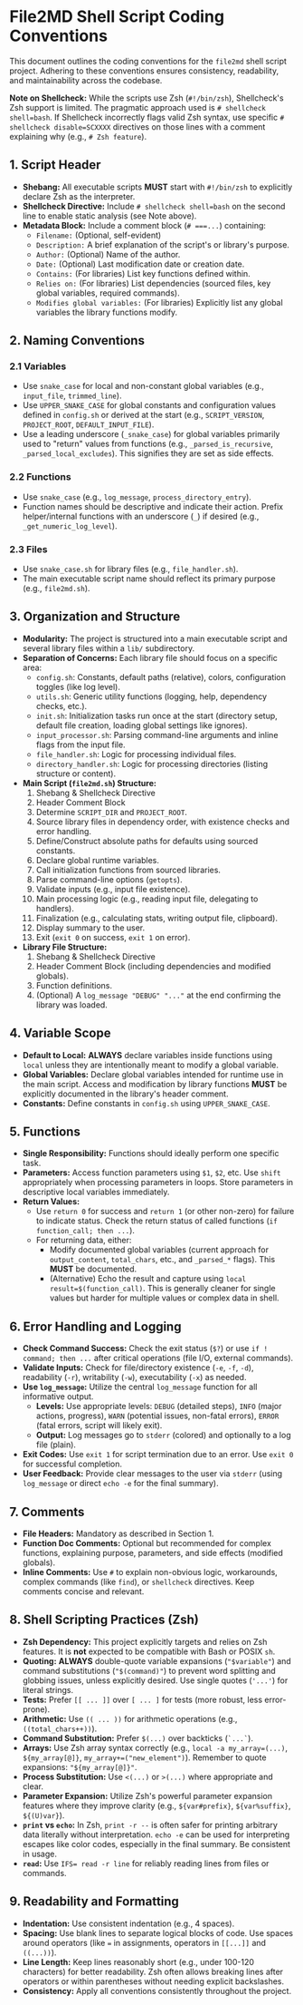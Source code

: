 # File2MD Shell Script Coding Conventions

This document outlines the coding conventions for the `file2md` shell script project. Adhering to these conventions ensures consistency, readability, and maintainability across the codebase.

**Note on Shellcheck:** While the scripts use Zsh (`#!/bin/zsh`), Shellcheck's Zsh support is limited. The pragmatic approach used is `# shellcheck shell=bash`. If Shellcheck incorrectly flags valid Zsh syntax, use specific `# shellcheck disable=SCXXXX` directives on those lines with a comment explaining why (e.g., `# Zsh feature`).

## 1. Script Header

- **Shebang:** All executable scripts **MUST** start with `#!/bin/zsh` to explicitly declare Zsh as the interpreter.
- **Shellcheck Directive:** Include `# shellcheck shell=bash` on the second line to enable static analysis (see Note above).
- **Metadata Block:** Include a comment block (`# ===...`) containing:
  - `Filename:` (Optional, self-evident)
  - `Description:` A brief explanation of the script's or library's purpose.
  - `Author:` (Optional) Name of the author.
  - `Date:` (Optional) Last modification date or creation date.
  - `Contains:` (For libraries) List key functions defined within.
  - `Relies on:` (For libraries) List dependencies (sourced files, key global variables, required commands).
  - `Modifies global variables:` (For libraries) Explicitly list any global variables the library functions modify.

## 2. Naming Conventions

### 2.1 Variables

- Use `snake_case` for local and non-constant global variables (e.g., `input_file`, `trimmed_line`).
- Use `UPPER_SNAKE_CASE` for global constants and configuration values defined in `config.sh` or derived at the start (e.g., `SCRIPT_VERSION`, `PROJECT_ROOT`, `DEFAULT_INPUT_FILE`).
- Use a leading underscore (`_snake_case`) for global variables primarily used to "return" values from functions (e.g., `_parsed_is_recursive`, `_parsed_local_excludes`). This signifies they are set as side effects.

### 2.2 Functions

- Use `snake_case` (e.g., `log_message`, `process_directory_entry`).
- Function names should be descriptive and indicate their action. Prefix helper/internal functions with an underscore (`_`) if desired (e.g., `_get_numeric_log_level`).

### 2.3 Files

- Use `snake_case.sh` for library files (e.g., `file_handler.sh`).
- The main executable script name should reflect its primary purpose (e.g., `file2md.sh`).

## 3. Organization and Structure

- **Modularity:** The project is structured into a main executable script and several library files within a `lib/` subdirectory.
- **Separation of Concerns:** Each library file should focus on a specific area:
  - `config.sh`: Constants, default paths (relative), colors, configuration toggles (like log level).
  - `utils.sh`: Generic utility functions (logging, help, dependency checks, etc.).
  - `init.sh`: Initialization tasks run once at the start (directory setup, default file creation, loading global settings like ignores).
  - `input_processor.sh`: Parsing command-line arguments and inline flags from the input file.
  - `file_handler.sh`: Logic for processing individual files.
  - `directory_handler.sh`: Logic for processing directories (listing structure or content).
- **Main Script (`file2md.sh`) Structure:**
  1.  Shebang & Shellcheck Directive
  2.  Header Comment Block
  3.  Determine `SCRIPT_DIR` and `PROJECT_ROOT`.
  4.  Source library files in dependency order, with existence checks and error handling.
  5.  Define/Construct absolute paths for defaults using sourced constants.
  6.  Declare global runtime variables.
  7.  Call initialization functions from sourced libraries.
  8.  Parse command-line options (`getopts`).
  9.  Validate inputs (e.g., input file existence).
  10. Main processing logic (e.g., reading input file, delegating to handlers).
  11. Finalization (e.g., calculating stats, writing output file, clipboard).
  12. Display summary to the user.
  13. Exit (`exit 0` on success, `exit 1` on error).
- **Library File Structure:**
  1.  Shebang & Shellcheck Directive
  2.  Header Comment Block (including dependencies and modified globals).
  3.  Function definitions.
  4.  (Optional) A `log_message "DEBUG" "..."` at the end confirming the library was loaded.

## 4. Variable Scope

- **Default to Local:** **ALWAYS** declare variables inside functions using `local` unless they are intentionally meant to modify a global variable.
- **Global Variables:** Declare global variables intended for runtime use in the main script. Access and modification by library functions **MUST** be explicitly documented in the library's header comment.
- **Constants:** Define constants in `config.sh` using `UPPER_SNAKE_CASE`.

## 5. Functions

- **Single Responsibility:** Functions should ideally perform one specific task.
- **Parameters:** Access function parameters using `$1`, `$2`, etc. Use `shift` appropriately when processing parameters in loops. Store parameters in descriptive local variables immediately.
- **Return Values:**
  - Use `return 0` for success and `return 1` (or other non-zero) for failure to indicate status. Check the return status of called functions (`if function_call; then ...`).
  - For returning data, either:
    - Modify documented global variables (current approach for `output_content`, `total_chars`, etc., and `_parsed_*` flags). This **MUST** be documented.
    - (Alternative) Echo the result and capture using `local result=$(function_call)`. This is generally cleaner for single values but harder for multiple values or complex data in shell.

## 6. Error Handling and Logging

- **Check Command Success:** Check the exit status (`$?`) or use `if ! command; then ...` after critical operations (file I/O, external commands).
- **Validate Inputs:** Check for file/directory existence (`-e`, `-f`, `-d`), readability (`-r`), writability (`-w`), executability (`-x`) as needed.
- **Use `log_message`:** Utilize the central `log_message` function for all informative output.
  - **Levels:** Use appropriate levels: `DEBUG` (detailed steps), `INFO` (major actions, progress), `WARN` (potential issues, non-fatal errors), `ERROR` (fatal errors, script will likely exit).
  - **Output:** Log messages go to `stderr` (colored) and optionally to a log file (plain).
- **Exit Codes:** Use `exit 1` for script termination due to an error. Use `exit 0` for successful completion.
- **User Feedback:** Provide clear messages to the user via `stderr` (using `log_message` or direct `echo -e` for the final summary).

## 7. Comments

- **File Headers:** Mandatory as described in Section 1.
- **Function Doc Comments:** Optional but recommended for complex functions, explaining purpose, parameters, and side effects (modified globals).
- **Inline Comments:** Use `#` to explain non-obvious logic, workarounds, complex commands (like `find`), or `shellcheck` directives. Keep comments concise and relevant.

## 8. Shell Scripting Practices (Zsh)

- **Zsh Dependency:** This project explicitly targets and relies on Zsh features. It is **not** expected to be compatible with Bash or POSIX `sh`.
- **Quoting:** **ALWAYS** double-quote variable expansions (`"$variable"`) and command substitutions (`"$(command)"`) to prevent word splitting and globbing issues, unless explicitly desired. Use single quotes (`'...'`) for literal strings.
- **Tests:** Prefer `[[ ... ]]` over `[ ... ]` for tests (more robust, less error-prone).
- **Arithmetic:** Use `(( ... ))` for arithmetic operations (e.g., `((total_chars++))`).
- **Command Substitution:** Prefer `$(...)` over backticks (`` `...` ``).
- **Arrays:** Use Zsh array syntax correctly (e.g., `local -a my_array=(...)`, `${my_array[@]}`, `my_array+=("new_element")`). Remember to quote expansions: `"${my_array[@]}"`.
- **Process Substitution:** Use `<(...)` or `>(...)` where appropriate and clear.
- **Parameter Expansion:** Utilize Zsh's powerful parameter expansion features where they improve clarity (e.g., `${var#prefix}`, `${var%suffix}`, `${(U)var}`).
- **`print` vs `echo`:** In Zsh, `print -r --` is often safer for printing arbitrary data literally without interpretation. `echo -e` can be used for interpreting escapes like color codes, especially in the final summary. Be consistent in usage.
- **`read`:** Use `IFS= read -r line` for reliably reading lines from files or commands.

## 9. Readability and Formatting

- **Indentation:** Use consistent indentation (e.g., 4 spaces).
- **Spacing:** Use blank lines to separate logical blocks of code. Use spaces around operators (like `=` in assignments, operators in `[[...]]` and `((...))`).
- **Line Length:** Keep lines reasonably short (e.g., under 100-120 characters) for better readability. Zsh often allows breaking lines after operators or within parentheses without needing explicit backslashes.
- **Consistency:** Apply all conventions consistently throughout the project.
